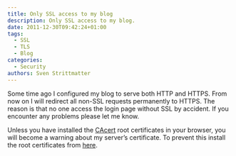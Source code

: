 ```yaml
---
title: Only SSL access to my blog
description: Only SSL access to my blog.
date: 2011-12-30T09:42:24+01:00
tags:
  - SSL
  - TLS
  - Blog
categories:
  - Security
authors: Sven Strittmatter
---
```


Some time ago I  configured my blog to serve both HTTP and  HTTPS. From now on I
will redirect all  non-SSL requests permanently to HTTPS. The  reason is that no
one  access  the login  page  without  SSL by  accident.  If  you encounter  any
problems please let me know.

Unless you  have installed  the [CAcert][1] root  certificates in  your browser,
you  will become  a  warning  about my  server’s  certificate.  To prevent  this
install the root certificates from [here][2].

[1]: http://www.cacert.org/
[2]: http://www.cacert.org/index.php?id=3
